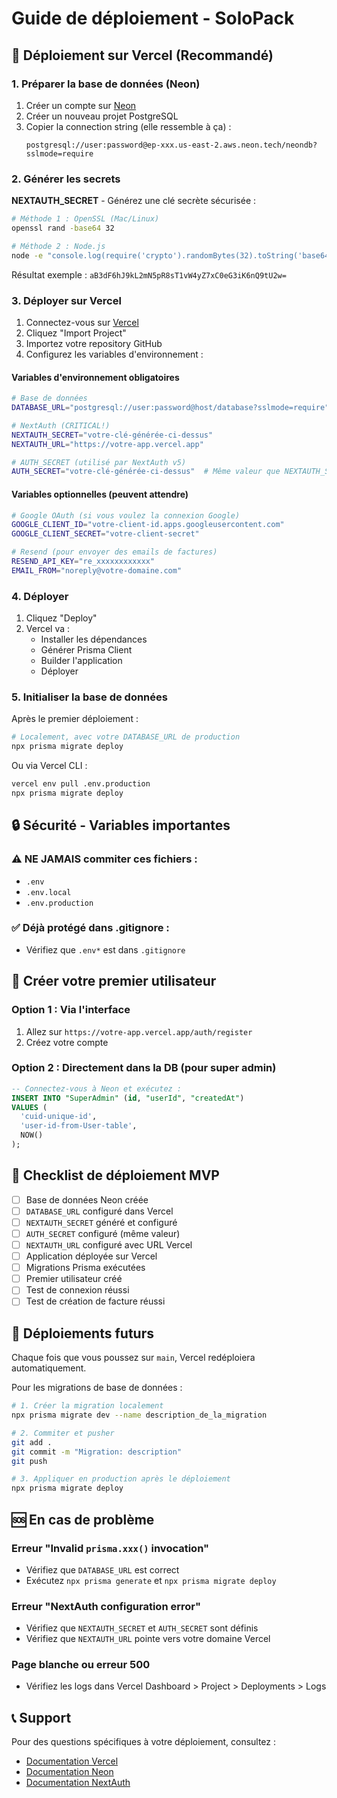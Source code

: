 # Guide de déploiement - SoloPack

## 🚀 Déploiement sur Vercel (Recommandé)

### 1. Préparer la base de données (Neon)

1. Créer un compte sur [Neon](https://neon.tech)
2. Créer un nouveau projet PostgreSQL
3. Copier la connection string (elle ressemble à ça) :
   ```
   postgresql://user:password@ep-xxx.us-east-2.aws.neon.tech/neondb?sslmode=require
   ```

### 2. Générer les secrets

**NEXTAUTH_SECRET** - Générez une clé secrète sécurisée :

```bash
# Méthode 1 : OpenSSL (Mac/Linux)
openssl rand -base64 32

# Méthode 2 : Node.js
node -e "console.log(require('crypto').randomBytes(32).toString('base64'))"
```

Résultat exemple : `aB3dF6hJ9kL2mN5pR8sT1vW4yZ7xC0eG3iK6nQ9tU2w=`

### 3. Déployer sur Vercel

1. Connectez-vous sur [Vercel](https://vercel.com)
2. Cliquez "Import Project"
3. Importez votre repository GitHub
4. Configurez les variables d'environnement :

#### Variables d'environnement obligatoires

```bash
# Base de données
DATABASE_URL="postgresql://user:password@host/database?sslmode=require"

# NextAuth (CRITICAL!)
NEXTAUTH_SECRET="votre-clé-générée-ci-dessus"
NEXTAUTH_URL="https://votre-app.vercel.app"

# AUTH_SECRET (utilisé par NextAuth v5)
AUTH_SECRET="votre-clé-générée-ci-dessus"  # Même valeur que NEXTAUTH_SECRET
```

#### Variables optionnelles (peuvent attendre)

```bash
# Google OAuth (si vous voulez la connexion Google)
GOOGLE_CLIENT_ID="votre-client-id.apps.googleusercontent.com"
GOOGLE_CLIENT_SECRET="votre-client-secret"

# Resend (pour envoyer des emails de factures)
RESEND_API_KEY="re_xxxxxxxxxxxx"
EMAIL_FROM="noreply@votre-domaine.com"
```

### 4. Déployer

1. Cliquez "Deploy"
2. Vercel va :
   - Installer les dépendances
   - Générer Prisma Client
   - Builder l'application
   - Déployer

### 5. Initialiser la base de données

Après le premier déploiement :

```bash
# Localement, avec votre DATABASE_URL de production
npx prisma migrate deploy
```

Ou via Vercel CLI :

```bash
vercel env pull .env.production
npx prisma migrate deploy
```

## 🔒 Sécurité - Variables importantes

### ⚠️ NE JAMAIS commiter ces fichiers :
- `.env`
- `.env.local`
- `.env.production`

### ✅ Déjà protégé dans .gitignore :
- Vérifiez que `.env*` est dans `.gitignore`

## 📝 Créer votre premier utilisateur

### Option 1 : Via l'interface
1. Allez sur `https://votre-app.vercel.app/auth/register`
2. Créez votre compte

### Option 2 : Directement dans la DB (pour super admin)
```sql
-- Connectez-vous à Neon et exécutez :
INSERT INTO "SuperAdmin" (id, "userId", "createdAt")
VALUES (
  'cuid-unique-id',
  'user-id-from-User-table',
  NOW()
);
```

## 🎯 Checklist de déploiement MVP

- [ ] Base de données Neon créée
- [ ] `DATABASE_URL` configuré dans Vercel
- [ ] `NEXTAUTH_SECRET` généré et configuré
- [ ] `AUTH_SECRET` configuré (même valeur)
- [ ] `NEXTAUTH_URL` configuré avec URL Vercel
- [ ] Application déployée sur Vercel
- [ ] Migrations Prisma exécutées
- [ ] Premier utilisateur créé
- [ ] Test de connexion réussi
- [ ] Test de création de facture réussi

## 🔄 Déploiements futurs

Chaque fois que vous poussez sur `main`, Vercel redéploiera automatiquement.

Pour les migrations de base de données :

```bash
# 1. Créer la migration localement
npx prisma migrate dev --name description_de_la_migration

# 2. Commiter et pusher
git add .
git commit -m "Migration: description"
git push

# 3. Appliquer en production après le déploiement
npx prisma migrate deploy
```

## 🆘 En cas de problème

### Erreur "Invalid `prisma.xxx()` invocation"
- Vérifiez que `DATABASE_URL` est correct
- Exécutez `npx prisma generate` et `npx prisma migrate deploy`

### Erreur "NextAuth configuration error"
- Vérifiez que `NEXTAUTH_SECRET` et `AUTH_SECRET` sont définis
- Vérifiez que `NEXTAUTH_URL` pointe vers votre domaine Vercel

### Page blanche ou erreur 500
- Vérifiez les logs dans Vercel Dashboard > Project > Deployments > Logs

## 📞 Support

Pour des questions spécifiques à votre déploiement, consultez :
- [Documentation Vercel](https://vercel.com/docs)
- [Documentation Neon](https://neon.tech/docs)
- [Documentation NextAuth](https://authjs.dev/getting-started/deployment)
